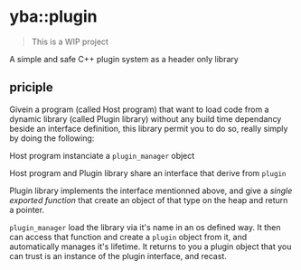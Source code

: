 # yba::plugin

> This is a WIP project

A simple and safe C++ plugin system as a header only library

## priciple

Givein a program (called Host program) that want to load code from a dynamic library (called Plugin library) without any build time dependancy beside an interface definition, this library permit you to do so, really simply by doing the following:

Host program instanciate a `plugin_manager` object

Host program and Plugin library share an interface that derive from `plugin`

Plugin library implements the interface mentionned above, and give a *single exported function* that create an object of that type on the heap and return a pointer.

`plugin_manager` load the library via it's name in an os defined way. It then can access that function and create a `plugin` object from it, and automatically manages it's lifetime. It returns to you a plugin object that you can trust is an instance of the plugin interface, and recast.

